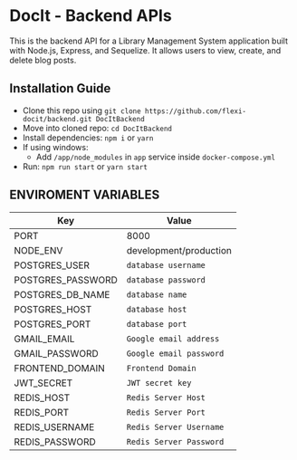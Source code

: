# DocIt - Backend APIs

This is the backend API for a Library Management System application built with Node.js, Express, and Sequelize. It allows users to view, create, and delete blog posts.

## Installation Guide

- Clone this repo using `git clone https://github.com/flexi-docit/backend.git DocItBackend`
- Move into cloned repo: `cd DocItBackend`
- Install dependencies: `npm i` or `yarn`
- If using windows:
  - Add `/app/node_modules` in `app` service inside `docker-compose.yml`
- Run: `npm run start` or `yarn start`

## ENVIROMENT VARIABLES

| Key               | Value                   |
| ----------------- | ----------------------- |
| PORT              | 8000                    |
| NODE_ENV          | development/production  |
| POSTGRES_USER     | `database username`     |
| POSTGRES_PASSWORD | `database password`     |
| POSTGRES_DB_NAME  | `database name`         |
| POSTGRES_HOST     | `database host`         |
| POSTGRES_PORT     | `database port`         |
| GMAIL_EMAIL       | `Google email address`  |
| GMAIL_PASSWORD    | `Google email password` |
| FRONTEND_DOMAIN   | `Frontend Domain`       |
| JWT_SECRET        | `JWT secret key`        |
| REDIS_HOST        | `Redis Server Host`     |
| REDIS_PORT        | `Redis Server Port`     |
| REDIS_USERNAME    | `Redis Server Username` |
| REDIS_PASSWORD    | `Redis Server Password` |

